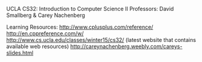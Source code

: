 UCLA CS32: Introduction to Computer Science II
Professors: David Smallberg & Carey Nachenberg

Learning Resources: 
http://www.cplusplus.com/reference/
http://en.cppreference.com/w/
http://www.cs.ucla.edu/classes/winter15/cs32/ (latest website that contains available web resources)
http://careynachenberg.weebly.com/careys-slides.html

